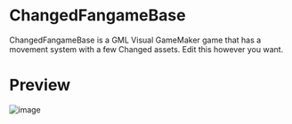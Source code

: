 # ChangedFangameBase
ChangedFangameBase is a GML Visual GameMaker game that has a movement system with a few Changed assets. Edit this however you want.
# Preview
![image](https://user-images.githubusercontent.com/70554251/171221801-8e7d2feb-37c1-4e5f-801e-73f3d742d770.png)

